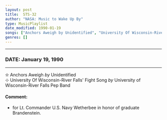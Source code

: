 ```yaml
---
layout: post
title:  STS-32
author: "NASA: Music to Wake Up By"
type: MusicPlaylist
date_modified: 1990-01-19
songs: ["Anchors Aweigh by Unidentified", "University Of Wisconsin-River Falls' Fight Song by University of Wisconsin-River Falls Pep Band"]
genres: []
---
```


----
### DATE: January 19, 1990
----
✫ Anchors Aweigh *by* Unidentified    &nbsp;<br />
⊹ University Of Wisconsin-River Falls' Fight Song *by* University of Wisconsin-River Falls Pep Band  

#### Comment:
* for Lt. Commander U.S. Navy Wetherbee
in honor of graduate Brandenstein.



<br/>
<center>
	<a target="_blank"
	   href="https://twitter.com/intent/tweet?hashtags=Space,NASA,Playlist,NASAWakeupCalls,SpaceProgram&text=🚀 {{ page.author}}, '{{ page.songs.first }}' {{ page.title }}, {{ page.date | date: '%B %d, %Y' }}, {{ site.url }}{{ page.url }}&via=nasawakeupcalls"><i class="fab fa-twitter" title="Tweet this page" alt="Tweet this page" style="font-size: 1.3em;"></i></a>
	&nbsp; 	<i class="fas fa-user-astronaut" style="font-size: 1.5em;"></i> &nbsp;
    <a id="custom_amazon_link"
       type="amzn" search="#"
       category="popular music">
    <i class="fab fa-amazon" style="font-size: 1.3em;"></i></a>
</center>

<!-- Randomly resolve an individual entry from a song array -->
<script src="/assets/javascript/seedrandom.min.js"></script>
<script>
  var wake_me_up = ["Anchors Aweigh by Unidentified", "University Of Wisconsin-River Falls' Fight Song by University of Wisconsin-River Falls Pep Band"];
  var prng = new Math.seedrandom();
  function randomSong() {
    song = wake_me_up[Math.floor(Math.random() * wake_me_up.length)];
    var amazon_link = document.getElementById("custom_amazon_link");
    amazon_link.setAttribute("search", song);
  }
  window.onload = randomSong();
</script>
